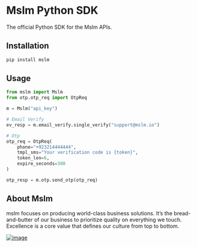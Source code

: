 # Mslm Python SDK

The official Python SDK for the Mslm APIs.

## Installation

```bash
pip install mslm
```

## Usage

```python
from mslm import Mslm
from otp.otp_req import OtpReq

m = Mslm("api_key")

# Email Verify
ev_resp = m.email_verify.single_verify("support@mslm.io")

# Otp
otp_req = OtpReq(
    phone="+923214444444",
    tmpl_sms="Your verification code is {token}",
    token_len=6,
    expire_seconds=300
)

otp_resp = m.otp.send_otp(otp_req)
```

## About Mslm

mslm focuses on producing world-class business solutions. It’s the
bread-and-butter of our business to prioritize quality on everything we touch.
Excellence is a core value that defines our culture from top to bottom.

[![image](https://avatars.githubusercontent.com/u/50307970?s=200&v=4)](https://mslm.io/)
